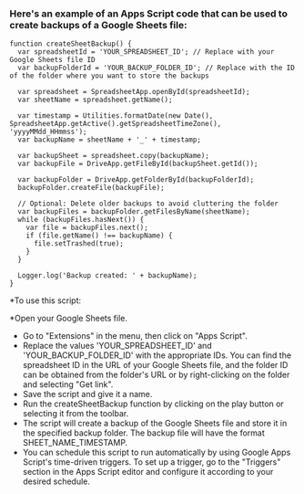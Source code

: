 ### Here's an example of an Apps Script code that can be used to create backups of a Google Sheets file:

```
function createSheetBackup() {
  var spreadsheetId = 'YOUR_SPREADSHEET_ID'; // Replace with your Google Sheets file ID
  var backupFolderId = 'YOUR_BACKUP_FOLDER_ID'; // Replace with the ID of the folder where you want to store the backups
  
  var spreadsheet = SpreadsheetApp.openById(spreadsheetId);
  var sheetName = spreadsheet.getName();
  
  var timestamp = Utilities.formatDate(new Date(), SpreadsheetApp.getActive().getSpreadsheetTimeZone(), 'yyyyMMdd_HHmmss');
  var backupName = sheetName + '_' + timestamp;
  
  var backupSheet = spreadsheet.copy(backupName);
  var backupFile = DriveApp.getFileById(backupSheet.getId());
  
  var backupFolder = DriveApp.getFolderById(backupFolderId);
  backupFolder.createFile(backupFile);
  
  // Optional: Delete older backups to avoid cluttering the folder
  var backupFiles = backupFolder.getFilesByName(sheetName);
  while (backupFiles.hasNext()) {
    var file = backupFiles.next();
    if (file.getName() !== backupName) {
      file.setTrashed(true);
    }
  }
  
  Logger.log('Backup created: ' + backupName);
}

```

*To use this script:

*Open your Google Sheets file.
* Go to "Extensions" in the menu, then click on "Apps Script".
* Replace the values 'YOUR_SPREADSHEET_ID' and 'YOUR_BACKUP_FOLDER_ID' with the appropriate IDs. You can find the spreadsheet ID in the URL of your Google Sheets file, and the folder ID can be obtained from the folder's URL or by right-clicking on the folder and selecting "Get link".
* Save the script and give it a name.
* Run the createSheetBackup function by clicking on the play button or selecting it from the toolbar.
* The script will create a backup of the Google Sheets file and store it in the specified backup folder. The backup file will have the format SHEET_NAME_TIMESTAMP.
* You can schedule this script to run automatically by using Google Apps Script's time-driven triggers. To set up a trigger, go to the "Triggers" section in the Apps Script editor and configure it according to your desired schedule.
